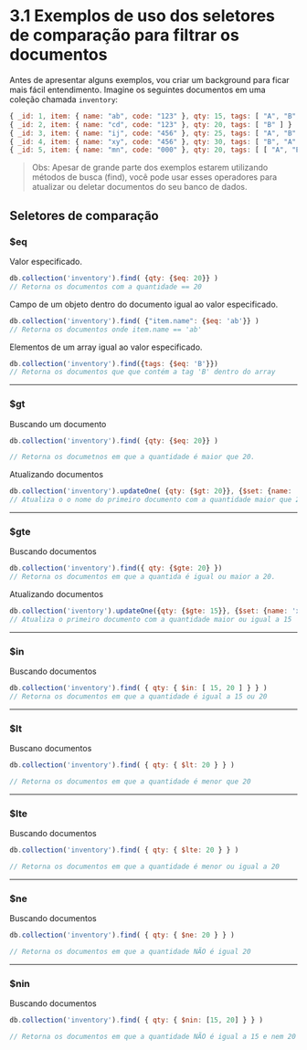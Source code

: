 # 3.1 Exemplos de uso dos seletores de comparação para filtrar os documentos

Antes de apresentar alguns exemplos, vou criar um background para ficar mais fácil entendimento. Imagine os seguintes documentos em uma coleção chamada `inventory`:
```javascript
{ _id: 1, item: { name: "ab", code: "123" }, qty: 15, tags: [ "A", "B", "C" ] }
{ _id: 2, item: { name: "cd", code: "123" }, qty: 20, tags: [ "B" ] }
{ _id: 3, item: { name: "ij", code: "456" }, qty: 25, tags: [ "A", "B" ] }
{ _id: 4, item: { name: "xy", code: "456" }, qty: 30, tags: [ "B", "A" ] }
{ _id: 5, item: { name: "mn", code: "000" }, qty: 20, tags: [ [ "A", "B" ], "C" ] }
```

> Obs: Apesar de grande parte dos exemplos estarem utilizando métodos de busca (find), você pode usar esses operadores para atualizar ou deletar documentos do seu banco de dados.

## Seletores de comparação

### $eq
Valor especificado.
```javascript
db.collection('inventory').find( {qty: {$eq: 20}} ) 
// Retorna os documentos com a quantidade == 20

```

Campo de um objeto dentro do documento igual ao valor especificado.
```javascript
db.collection('inventory').find( {"item.name": {$eq: 'ab'}} )
// Retorna os documentos onde item.name == 'ab'
```

Elementos de um array igual ao valor especificado.
```javascript
db.collection('inventory').find({tags: {$eq: 'B'}})
// Retorna os documentos que que contém a tag 'B' dentro do array
```

***

### $gt
Buscando um documento
```javascript
db.collection('inventory').find( {qty: {$eq: 20}} )

// Retorna os documetnos em que a quantidade é maior que 20.
```

Atualizando documentos 
```javascript
db.collection('inventory').updateOne( {qty: {$gt: 20}}, {$set: {name: 'zz'}} )
// Atualiza o o nome do primeiro documento com a quantidade maior que 20
```

*** 

### $gte

Buscando documentos
```javascript
db.collection('inventory').find({ qty: {$gte: 20} })
// Retorna os documentos em que a quantida é igual ou maior a 20.
```

Atualizando documentos
```javascript
db.collection('iventory').updateOne({qty: {$gte: 15}}, {$set: {name: 'xx'}})
// Atualiza o primeiro documento com a quantidade maior ou igual a 15
```

***

### $in

Buscando documentos
```javascript
db.collection('inventory').find( { qty: { $in: [ 15, 20 ] } } )
// Retorna os documentos em que a quantidade é igual a 15 ou 20
```

***

### $lt

Buscano documentos
```javascript
db.collection('inventory').find( { qty: { $lt: 20 } } )

// Retorna os documentos em que a quantidade é menor que 20
```

*** 

### $lte

Buscando documentos
```javascript
db.collection('inventory').find( { qty: { $lte: 20 } } )

// Retorna os documentos em que a quantidade é menor ou igual a 20
```

***

### $ne

Buscando documentos
```javascript
db.collection('inventory').find( { qty: { $ne: 20 } } )

// Retorna os documentos em que a quantidade NÃO é igual 20
```

***

### $nin

Buscando documentos 
```javascript
db.collection('inventory').find( { qty: { $nin: [15, 20] } } )

// Retorna os documentos em que a quantidade NÃO é igual a 15 e nem 20
```